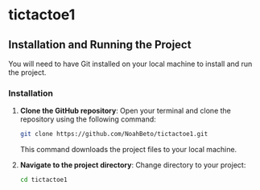 # tictactoe1
## Installation and Running the Project

You will need to have Git installed on your local machine to install and run the project.

### Installation 

1. **Clone the GitHub repository**:
   Open your terminal and clone the repository using the following command:
   ```bash
   git clone https://github.com/NoahBeto/tictactoe1.git
   ```
   This command downloads the project files to your local machine.

2. **Navigate to the project directory**:
   Change directory to your project:
   ```bash
   cd tictactoe1
   ```
